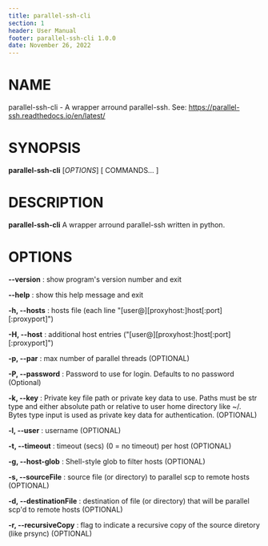 ```yaml
---
title: parallel-ssh-cli
section: 1
header: User Manual
footer: parallel-ssh-cli 1.0.0
date: November 26, 2022
---
```

# NAME
parallel-ssh-cli - A wrapper arround parallel-ssh.  See: https://parallel-ssh.readthedocs.io/en/latest/

# SYNOPSIS
**parallel-ssh-cli** [*OPTIONS*] [ COMMANDS... ]

# DESCRIPTION
**parallel-ssh-cli** A wrapper arround parallel-ssh written in python.

# OPTIONS
**--version** 
: show program's version number and exit

**--help** 
: show this help message and exit

**-h, --hosts** 
: hosts file (each line "[user@][proxyhost:]host[:port][:proxyport]")

**-H, --host** 
: additional host entries ("[user@][proxyhost:]host[:port][:proxyport]")

**-p, --par** 
: max number of parallel threads (OPTIONAL)

**-P, --password** 
: Password to use for login. Defaults to no password (Optional)

**-k, --key** 
: Private key file path or private key data to use. Paths must be str type and either absolute path or relative to user home directory like ~/. Bytes type input is used as private key data for authentication. (OPTIONAL)

**-l, --user** 
: username (OPTIONAL)

**-t, --timeout** 
: timeout (secs) (0 = no timeout) per host (OPTIONAL)

**-g, --host-glob** 
: Shell-style glob to filter hosts (OPTIONAL)

**-s, --sourceFile** 
: source file (or directory) to parallel scp to remote hosts (OPTIONAL)

**-d, --destinationFile** 
: destination of file (or directory) that will be parallel scp'd to remote hosts (OPTIONAL)

**-r, --recursiveCopy** 
: flag to indicate a recursive copy of the source diretory (like prsync) (OPTIONAL)